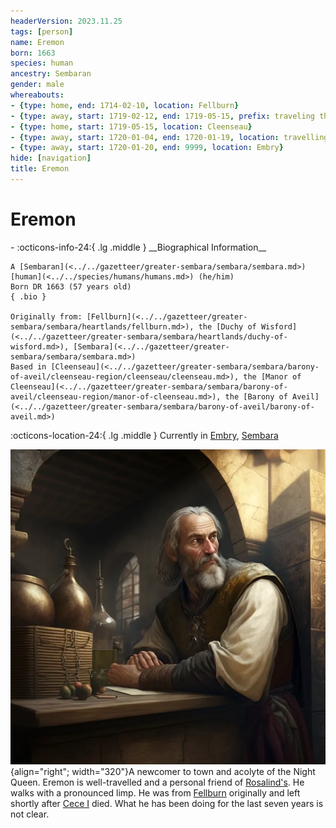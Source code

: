 ```yaml
---
headerVersion: 2023.11.25
tags: [person]
name: Eremon
born: 1663
species: human
ancestry: Sembaran
gender: male
whereabouts:
- {type: home, end: 1714-02-10, location: Fellburn}
- {type: away, start: 1719-02-12, end: 1719-05-15, prefix: traveling through, location: Sembaran Borderlands}
- {type: home, start: 1719-05-15, location: Cleenseau}
- {type: away, start: 1720-01-04, end: 1720-01-19, location: travelling to Embry}
- {type: away, start: 1720-01-20, end: 9999, location: Embry}
hide: [navigation]
title: Eremon
---
```

# Eremon
<div class="grid cards ext-narrow-margin ext-one-column" markdown>
- :octicons-info-24:{ .lg .middle } __Biographical Information__

    A [Sembaran](<../../gazetteer/greater-sembara/sembara/sembara.md>) [human](<../../species/humans/humans.md>) (he/him)  
    Born DR 1663 (57 years old)  
    { .bio }

    Originally from: [Fellburn](<../../gazetteer/greater-sembara/sembara/heartlands/fellburn.md>), the [Duchy of Wisford](<../../gazetteer/greater-sembara/sembara/heartlands/duchy-of-wisford.md>), [Sembara](<../../gazetteer/greater-sembara/sembara/sembara.md>)
    Based in [Cleenseau](<../../gazetteer/greater-sembara/sembara/barony-of-aveil/cleenseau-region/cleenseau/cleenseau.md>), the [Manor of Cleenseau](<../../gazetteer/greater-sembara/sembara/barony-of-aveil/cleenseau-region/manor-of-cleenseau.md>), the [Barony of Aveil](<../../gazetteer/greater-sembara/sembara/barony-of-aveil/barony-of-aveil.md>)
</div>

:octicons-location-24:{ .lg .middle } Currently in [Embry](<../../gazetteer/greater-sembara/sembara/heartlands/embry.md>), [Sembara](<../../gazetteer/greater-sembara/sembara/sembara.md>)


![Eremon](../../assets/eremon.png){align="right"; width="320"}A newcomer to town and acolyte of the Night Queen. Eremon is well-travelled and a personal friend of [Rosalind's](<./rosalind-essford.md>). He walks with a pronounced limp.  He was from [Fellburn](<../../gazetteer/greater-sembara/sembara/heartlands/fellburn.md>) originally and left shortly after [Cece I](<../historical-figures/sembaran-royalty/cece-i.md>) died. What he has been doing for the last seven years is not clear.